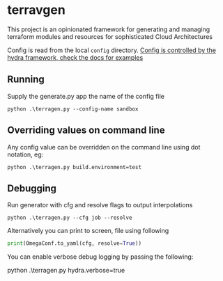 # terravgen
This project is an opinionated framework for generating and managing terraform modules and resources for sophisticated Cloud Architectures

Config is read from the local ```config``` directory.  [Config is controlled by the hydra framework, check the docs for examples](https://hydra.cc/docs/intro/)


## Running
Supply the generate.py app the name of the config file
```commandline
python .\terragen.py --config-name sandbox
```

## Overriding values on command line
Any config value can be overridden on the command line using dot notation, eg:
```commandline
python .\terragen.py build.environment=test
```

## Debugging
Run generator with cfg and resolve flags to output interpolations
```commandline
python .\terragen.py --cfg job --resolve
```
Alternatively you can print to screen, file using following
```python
print(OmegaConf.to_yaml(cfg, resolve=True))
```

You can enable verbose debug logging by passing the following:

python .\terragen.py hydra.verbose=true